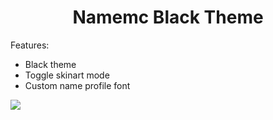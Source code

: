 <h1 align="center">Namemc Black Theme</h1>

Features:
- Black theme
- Toggle skinart mode
- Custom name profile font

<img src="https://user-images.githubusercontent.com/93228501/208280971-9a027dfa-9d73-46f8-8f78-b3dab5787232.png" align="center"/>
